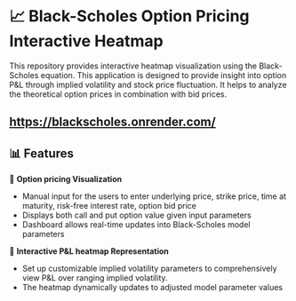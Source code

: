 
# 📈 Black-Scholes Option Pricing Interactive Heatmap 

This repository provides interactive heatmap visualization using the Black-Scholes equation. This application is designed to provide insight into option P&L through implied volatility and stock price fluctuation. It helps to analyze the theoretical option prices in combination with bid prices.

https://blackscholes.onrender.com/ 
---

## 📊 **Features**

📍  **Option pricing Visualization**  
- Manual input for the users to enter underlying price, strike price, time at maturity, risk-free interest rate, option bid price 
- Displays both call and put option value given input parameters
- Dashboard allows real-time updates into Black-Scholes model parameters

📍  **Interactive P&L heatmap Representation**  
- Set up customizable implied volatility parameters to comprehensively view P&L over ranging implied volatility.
- The heatmap dynamically updates to adjusted model parameter values

